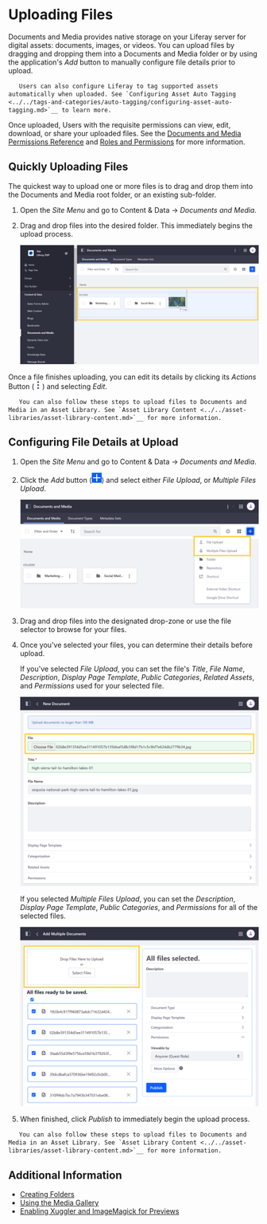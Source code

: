 # Uploading Files

Documents and Media provides native storage on your Liferay server for digital assets: documents, images, or videos. You can upload files by dragging and dropping them into a Documents and Media folder or by using the application's *Add* button to manually configure file details prior to upload.

```note::
   Users can also configure Liferay to tag supported assets automatically when uploaded. See `Configuring Asset Auto Tagging <../../tags-and-categories/auto-tagging/configuring-asset-auto-tagging.md>`__ to learn more. 
```

Once uploaded, Users with the requisite permissions can view, edit, download, or share your uploaded files. See the [Documents and Media Permissions Reference](../publishing-and-sharing/managing-document-access/documents-and-media-permissions-reference.md) and [Roles and Permissions](../../../users-and-permissions/roles-and-permissions/understanding-roles-and-permissions.md) for more information.

## Quickly Uploading Files

The quickest way to upload one or more files is to drag and drop them into the Documents and Media root folder, or an existing sub-folder.

1. Open the *Site Menu* and go to Content & Data &rarr; *Documents and Media*.

1. Drag and drop files into the desired folder. This immediately begins the upload process.

   ![Drag and drop any number of files into the desired folder.](./uploading-files/images/01.png)

Once a file finishes uploading, you can edit its details by clicking its *Actions* Button (![Actions Button](../../../images/icon-actions.png)) and selecting *Edit*.

```note::
   You can also follow these steps to upload files to Documents and Media in an Asset Library. See `Asset Library Content <../../asset-libraries/asset-library-content.md>`__ for more information.
```

## Configuring File Details at Upload

1. Open the *Site Menu* and go to Content & Data &rarr; *Documents and Media*.

1. Click the *Add* button (![Add Button](../../../images/icon-add.png)) and select either *File Upload*, or *Multiple Files Upload*.

   ![Select either File Upload, or Multiple Files Upload](./uploading-files/images/02.png)

1. Drag and drop files into the designated drop-zone or use the file selector to browse for your files.

1. Once you've selected your files, you can determine their details before upload.

   If you've selected *File Upload*, you can set the file's *Title*, *File Name*, *Description*, *Display Page Template*, *Public Categories*, *Related Assets*, and *Permissions* used for your selected file.

   ![Select a file to upload and configure its details.](./uploading-files/images/03.png)

   If you selected *Multiple Files Upload*, you can set the *Description*, *Display Page Template*, *Public Categories*, and *Permissions* for all of the selected files.

   ![Select multiple to upload, and configure their details.](./uploading-files/images/04.png)

1. When finished, click *Publish* to immediately begin the upload process.

```note::
   You can also follow these steps to upload files to Documents and Media in an Asset Library. See `Asset Library Content <../../asset-libraries/asset-library-content.md>`__ for more information.
```

## Additional Information

* [Creating Folders](./creating-folders.md)
* [Using the Media Gallery](../publishing-and-sharing/publishing-documents.md#using-the-media-gallery-widget)
* [Enabling Xuggler and ImageMagick for Previews](../../../system-administration/using-the-server-administration-panel/configuring-external-services.md#enabling-document-previews)

